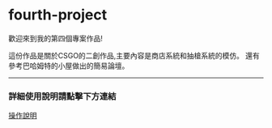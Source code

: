 # fourth-project

歡迎來到我的第四個專案作品!

這份作品是關於CSGO的二創作品,主要內容是商店系統和抽槍系統的模仿。
還有參考巴哈姆特的小屋做出的簡易論壇。

<hr>

### 詳細使用說明請點擊下方連結

[操作說明](C2/操作手冊(pdf).pdf)


